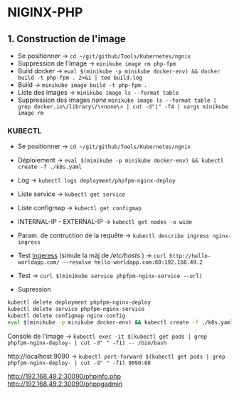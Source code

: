 # NIGINX-PHP

## 1. Construction de l'image


- Se positionner -> `cd ~/git/github/Tools/Kubernetes/ngnix`
- Suppression de l'image -> `minikube image rm php-fpm`
- Build docker -> `eval $(minikube -p minikube docker-env) && docker build -t php-fpm . 2>&1 | tee build.log`
- Build -> `minikube image build -t php-fpm .`
- Liste des images -> `minikube image ls --format table`
- Suppression des images *none* `minikube image ls --format table | grep docker.io\/library\/\<none\> | cut -d"|" -f4 | xargs minikube image rm`


### KUBECTL


- Se positionner -> `cd ~/git/github/Tools/Kubernetes/ngnix`
- Déploiement -> `eval $(minikube -p minikube docker-env) && kubectl create -f ./k8s.yaml`
- Log -> `kubectl logs deployment/phpfpm-nginx-deploy`
- Liste service -> `kubectl get service`
- Liste configmap -> `kubectl get configmap`
- INTERNAL-IP - EXTERNAL-IP -> `kubectl get nodes -o wide`
- Param. de contruction de la requête -> `kubectl describe ingress nginx-ingress`
- Test [Ingeress](https://blog.knoldus.com/how-to-create-ingress-rules-in-kubernetes-using-minikube/#what-is-ingress) (simule la màj de */etc/hosts* ) -> `curl http://hello-worldapp.com/ --resolve hello-worldapp.com:80:192.168.49.2`
- Test -> `curl $(minikube service phpfpm-nginx-service --url)`

- Supression

```bash
kubectl delete deployment phpfpm-nginx-deploy
kubectl delete service phpfpm-nginx-service
kubectl delete configmap nginx-config
eval $(minikube -p minikube docker-env) && kubectl create -f ./k8s.yaml
```

Console de l'image -> `kubectl exec -it $(kubectl get pods | grep phpfpm-nginx-deploy- | cut -d" " -f1) -- /bin/bash`


http://localhost:9090 -> `kubectl port-forward $(kubectl get pods | grep phpfpm-nginx-deploy- | cut -d" " -f1) 9090:80`


http://192.168.49.2:30090/phpinfo.php
http://192.168.49.2:30090/phppgadmin
